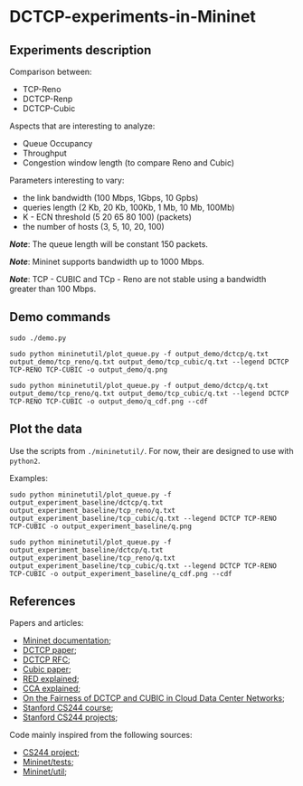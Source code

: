 # DCTCP-experiments-in-Mininet

## Experiments description
Comparison between:
 
 - TCP-Reno
 - DCTCP-Renp
 - DCTCP-Cubic

Aspects that are interesting to analyze:

 - Queue Occupancy
 - Throughput 
 - Congestion window length (to compare Reno and Cubic)

Parameters interesting to vary:
 
 - the link bandwidth (100 Mbps, 1Gbps, 10 Gpbs)
 - queries length (2 Kb, 20 Kb, 100Kb, 1 Mb, 10 Mb, 100Mb)
 - K - ECN threshold (5 20 65 80 100) (packets)
 - the number of hosts (3, 5, 10, 20, 100) 

***Note***: The queue length will be constant 150 packets.

***Note***: Mininet supports bandwidth up to 1000 Mbps.

***Note***: TCP - CUBIC and TCp - Reno are not stable using a bandwidth greater than 100 Mbps.

## Demo commands

```
sudo ./demo.py

sudo python mininetutil/plot_queue.py -f output_demo/dctcp/q.txt output_demo/tcp_reno/q.txt output_demo/tcp_cubic/q.txt --legend DCTCP TCP-RENO TCP-CUBIC -o output_demo/q.png

sudo python mininetutil/plot_queue.py -f output_demo/dctcp/q.txt output_demo/tcp_reno/q.txt output_demo/tcp_cubic/q.txt --legend DCTCP TCP-RENO TCP-CUBIC -o output_demo/q_cdf.png --cdf
```

## Plot the data
Use the scripts from `./mininetutil/`. For now, their are designed to use with `python2`.

Examples:
```
sudo python mininetutil/plot_queue.py -f output_experiment_baseline/dctcp/q.txt output_experiment_baseline/tcp_reno/q.txt output_experiment_baseline/tcp_cubic/q.txt --legend DCTCP TCP-RENO TCP-CUBIC -o output_experiment_baseline/q.png

sudo python mininetutil/plot_queue.py -f output_experiment_baseline/dctcp/q.txt output_experiment_baseline/tcp_reno/q.txt output_experiment_baseline/tcp_cubic/q.txt --legend DCTCP TCP-RENO TCP-CUBIC -o output_experiment_baseline/q_cdf.png --cdf
```

## References
Papers and articles:
 - [Mininet documentation](https://github.com/mininet/mininet/wiki/Documentation);
 - [DCTCP paper](https://people.csail.mit.edu/alizadeh/papers/dctcp-sigcomm10.pdf);
 - [DCTCP RFC](https://datatracker.ietf.org/doc/html/rfc8257);
 - [Cubic paper](https://www.cs.princeton.edu/courses/archive/fall16/cos561/papers/Cubic08.pdf);
 - [RED explained](https://en.wikipedia.org/wiki/Random_early_detection);
 - [CCA explained](https://en.wikipedia.org/wiki/TCP_congestion_control);
 - [On the Fairness of DCTCP and CUBIC in Cloud Data Center Networks](https://ieeexplore.ieee.org/document/9493352);
 - [Stanford CS244 course](https://web.stanford.edu/class/cs244/);
 - [Stanford CS244 projects](https://reproducingnetworkresearch.wordpress.com/);

Code mainly inspired from the following sources:
 - [CS244 project](https://github.com/karimmd/dctcp-mininet);
 - [Mininet/tests](https://github.com/mininet/mininet-tests);
 - [Mininet/util](https://github.com/mininet/mininet-tests);
